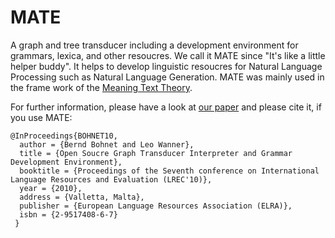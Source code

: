 # MATE #
A graph and tree  transducer including a development environment for grammars, lexica, and other resoucres.
We call it MATE since "It's like a little helper buddy". It helps to develop linguistic resoucres for Natural Language Processing such as Natural Language Generation. MATE was mainly used in the frame work of the [Meaning Text Theory](http://meaningtext.net/Main_Page).

For further information, please have a look at [our paper](http://www.lrec-conf.org/proceedings/lrec2010/pdf/585_Paper.pdf) and please cite it, if you use MATE:

```
@InProceedings{BOHNET10,
  author = {Bernd Bohnet and Leo Wanner},
  title = {Open Soucre Graph Transducer Interpreter and Grammar Development Environment},
  booktitle = {Proceedings of the Seventh conference on International Language Resources and Evaluation (LREC'10)},
  year = {2010},
  address = {Valletta, Malta},
  publisher = {European Language Resources Association (ELRA)},
  isbn = {2-9517408-6-7}
 }
```